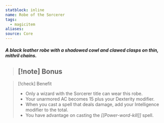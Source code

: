 ```yaml
---
statblock: inline
name: Robe of the Sorcerer
tags:
  - magicitem
aliases: 
source: Core
---
```

#### *A black leather robe with a shadowed cowl and clawed clasps on thin, mithril chains.*

>[!note] Bonus
>- 

>[!check] Benefit
>- Only a wizard with the Sorcerer title can wear this robe.
>- Your unarmored AC becomes 15 plus your Dexterity modifier.
>- When you cast a spell that deals damage, add your Intelligence modifier to the total.
>- You have advantage on casting the *[[Power-word-kill]]* spell.